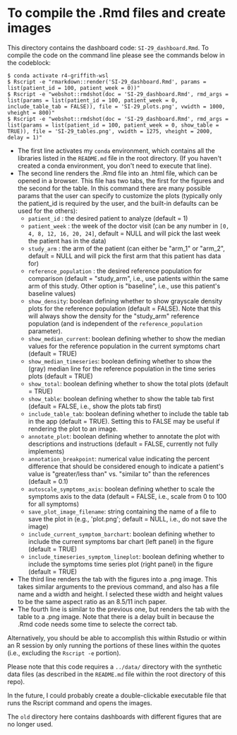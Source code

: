 # To compile the .Rmd files and create images

This directory contains the dashboard code: `SI-29_dashboard.Rmd`.  To compile the code on the command line please see the commands below in the codeblock:  

```
$ conda activate r4-griffith-wsl
$ Rscript -e "rmarkdown::render('SI-29_dashboard.Rmd', params = list(patient_id = 100, patient_week = 0))"
$ Rscript -e "webshot::rmdshot(doc = 'SI-29_dashboard.Rmd', rmd_args = list(params = list(patient_id = 100, patient_week = 0, include_table_tab = FALSE)), file = 'SI-29_plots.png', vwidth = 1000, vheight = 800)"
$ Rscript -e "webshot::rmdshot(doc = 'SI-29_dashboard.Rmd', rmd_args = list(params = list(patient_id = 100, patient_week = 0, show_table = TRUE)), file = 'SI-29_tables.png', vwidth = 1275, vheight = 2000, delay = 1)"
```
- The first line activates my `conda` environment, which contains all the libraries listed in the `README.md` file in the root directory.  (If you haven't created a conda environment, you don't need to execute that line).  
- The second line renders the .Rmd file into an .html file, which can be opened in a browser.  This file has two tabs, the first for the figures and the second for the table.  In this command there are many possible params that the user can specify to customize the plots (typically only the patient_id is required by the user, and the built-in defaults can be used for the others): 
    - `patient_id` :  the desired patient to analyze (default = 1)
    - `patient_week` :  the week of the doctor visit (can be any number in `[0, 4, 8, 12, 16, 20, 24]`, default = NULL and will pick the last week the patient has in the data)
    - `study_arm` : the arm of the patient (can either be "arm_1" or "arm_2", default = NULL and will pick the first arm that this patient has data for)
    - `reference_population` : the desired reference population for comparison (default = "study_arm", i.e., use patients within the same arm of this study.  Other option is "baseline", i.e., use this patient's baseline values)
    - `show_density`: boolean defining whether to show grayscale density plots for the reference population (default = FALSE).  Note that this will always show the density for the "study_arm" reference population (and is independent of the `reference_population` parameter).
    - `show_median_current`: boolean defining whether to show the median values for the reference population in the current symptoms chart (default = TRUE)
    - `show_median_timeseries`: boolean defining whether to show the (gray) median line for the reference population in the time series plots (default = TRUE)
    - `show_total`: boolean defining whether to show the total plots (default = TRUE)
    - `show_table`: boolean defining whether to show the table tab first (default = FALSE, i.e., show the plots tab first)
    - `include_table_tab`: boolean defining whether to include the table tab in the app (default = TRUE).  Setting this to FALSE may be useful if rendering the plot to an image.
    - `annotate_plot`: boolean defining whether to annotate the plot with descriptions and instructions (default =  FALSE, currently not fully implements)
    - `annotation_breakpoint`: numerical value indicating the percent difference that should be considered enough to indicate a patient's value is "greater/less than" vs. "similar to" than the references (default = 0.1)
    - `autoscale_symptoms_axis`: boolean defining whether to scale the symptoms axis to the data (default = FALSE, i.e., scale from 0 to 100 for all symptoms)
    - `save_plot_image_filename`: string containing the name of a file to save the plot in (e.g., 'plot.png'; default = NULL, i.e., do not save the image)
    - `include_current_symptom_barchart`: boolean defining whether to include the current symptoms bar chart (left panel) in the figure (default = TRUE)
    - `include_timeseries_symptom_lineplot`: boolean defining whether to include the symptoms time series plot (right panel) in the figure (default = TRUE)
- The third line renders the tab with the figures into a .png image.  This takes similar arguments to the previous command, and also has a file name and a width and height.  I selected these width and height values to be the same aspect ratio as an 8.5/11 inch paper.
- The fourth line is similar to the previous one, but renders the tab with the table to a .png image.  Note that there is a delay built in because the .Rmd code needs some time to selecte the correct tab. 

Alternatively, you should be able to accomplish this within Rstudio or within an R session by only running the portions of these lines within the quotes (i.e., excluding the `Rscript -e` portion). 

Please note that this code requires a `../data/` directory with the synthetic data files (as described in the `README.md` file within the root directory of this repo).

In the future, I could probably create a double-clickable executable file that runs the Rscript command and opens the images.

The `old` directory here contains dashboards with different figures that are no longer used. 
